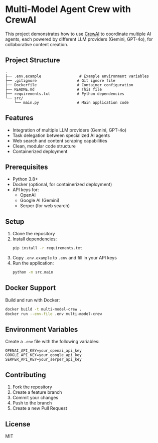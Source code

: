 # Multi-Model Agent Crew with CrewAI

This project demonstrates how to use [CrewAI](https://docs.crewai.com/) to coordinate multiple AI agents, each powered by different LLM providers (Gemini, GPT-4o), for collaborative content creation.

## Project Structure

```
.
├── .env.example                 # Example environment variables
├── .gitignore                  # Git ignore file
├── Dockerfile                  # Container configuration
├── README.md                   # This file
├── requirements.txt            # Python dependencies
└── src/
    └── main.py                 # Main application code
```

## Features

- Integration of multiple LLM providers (Gemini, GPT-4o)
- Task delegation between specialized AI agents
- Web search and content scraping capabilities
- Clean, modular code structure
- Containerized deployment

## Prerequisites

- Python 3.8+
- Docker (optional, for containerized deployment)
- API keys for:
  - OpenAI
  - Google AI (Gemini)
  - Serper (for web search)

## Setup

1. Clone the repository
2. Install dependencies:
   ```bash
   pip install -r requirements.txt
   ```
3. Copy `.env.example` to `.env` and fill in your API keys
4. Run the application:
   ```bash
   python -m src.main
   ```

## Docker Support

Build and run with Docker:

```bash
docker build -t multi-model-crew .
docker run --env-file .env multi-model-crew
```

## Environment Variables

Create a `.env` file with the following variables:

```
OPENAI_API_KEY=your_openai_api_key
GOOGLE_API_KEY=your_google_api_key
SERPER_API_KEY=your_serper_api_key
```

## Contributing

1. Fork the repository
2. Create a feature branch
3. Commit your changes
4. Push to the branch
5. Create a new Pull Request

## License

MIT
